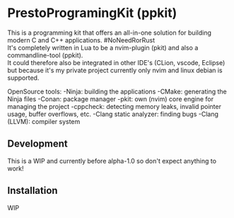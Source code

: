 # PrestoProgramingKit (ppkit)
This is a programming kit that offers an all-in-one solution for building modern C and C++ applications. #NoNeedRorRust <br/>
It's completely written in Lua to be a nvim-plugin (pkit) and also a commandline-tool (ppkit).<br/>
It could therefore also be integrated in other IDE's (CLion, vscode, Eclipse) but because it's my private project currently only nvim and linux debian is supported.

OpenSource tools: 
    -Ninja: building the applications
    -CMake: generating the Ninja files
    -Conan: package manager
    -pkit: own (nvim) core engine for managing the project
    -cppcheck: detecting memory leaks, invalid pointer usage, buffer overflows, etc.
    -Clang static analyzer: finding bugs
    -Clang (LLVM): compiler system

## Development
This is a WIP and currently before alpha-1.0 so don't expect anything to work!

## Installation
WIP
